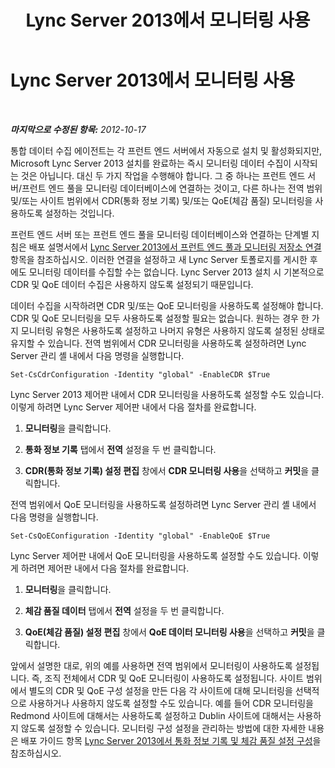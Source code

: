 ﻿---
title: Lync Server 2013에서 모니터링 사용
TOCTitle: Lync Server 2013에서 모니터링 사용
ms:assetid: 244df419-d0a8-4b1d-aedd-a92114172ab6
ms:mtpsurl: https://technet.microsoft.com/ko-kr/library/JJ687994(v=OCS.15)
ms:contentKeyID: 49885683
ms.date: 08/10/2015
mtps_version: v=OCS.15
ms.translationtype: HT
---

# Lync Server 2013에서 모니터링 사용

 

_**마지막으로 수정된 항목:** 2012-10-17_

통합 데이터 수집 에이전트는 각 프런트 엔드 서버에서 자동으로 설치 및 활성화되지만, Microsoft Lync Server 2013 설치를 완료하는 즉시 모니터링 데이터 수집이 시작되는 것은 아닙니다. 대신 두 가지 작업을 수행해야 합니다. 그 중 하나는 프런트 엔드 서버/프런트 엔드 풀을 모니터링 데이터베이스에 연결하는 것이고, 다른 하나는 전역 범위 및/또는 사이트 범위에서 CDR(통화 정보 기록) 및/또는 QoE(체감 품질) 모니터링을 사용하도록 설정하는 것입니다.

프런트 엔드 서버 또는 프런트 엔드 풀을 모니터링 데이터베이스와 연결하는 단계별 지침은 배포 설명서에서 [Lync Server 2013에서 프런트 엔드 풀과 모니터링 저장소 연결](lync-server-2013-associating-a-monitoring-store-with-a-front-end-pool.md) 항목을 참조하십시오. 이러한 연결을 설정하고 새 Lync Server 토폴로지를 게시한 후에도 모니터링 데이터를 수집할 수는 없습니다. Lync Server 2013 설치 시 기본적으로 CDR 및 QoE 데이터 수집은 사용하지 않도록 설정되기 때문입니다.

데이터 수집을 시작하려면 CDR 및/또는 QoE 모니터링을 사용하도록 설정해야 합니다. CDR 및 QoE 모니터링을 모두 사용하도록 설정할 필요는 없습니다. 원하는 경우 한 가지 모니터링 유형은 사용하도록 설정하고 나머지 유형은 사용하지 않도록 설정된 상태로 유지할 수 있습니다. 전역 범위에서 CDR 모니터링을 사용하도록 설정하려면 Lync Server 관리 셸 내에서 다음 명령을 실행합니다.

    Set-CsCdrConfiguration -Identity "global" -EnableCDR $True

Lync Server 2013 제어판 내에서 CDR 모니터링을 사용하도록 설정할 수도 있습니다. 이렇게 하려면 Lync Server 제어판 내에서 다음 절차를 완료합니다.

1.  **모니터링**을 클릭합니다.

2.  **통화 정보 기록** 탭에서 **전역** 설정을 두 번 클릭합니다.

3.  **CDR(통화 정보 기록) 설정 편집** 창에서 **CDR 모니터링 사용**을 선택하고 **커밋**을 클릭합니다.

전역 범위에서 QoE 모니터링을 사용하도록 설정하려면 Lync Server 관리 셸 내에서 다음 명령을 실행합니다.

    Set-CsQoEConfiguration -Identity "global" -EnableQoE $True

Lync Server 제어판 내에서 QoE 모니터링을 사용하도록 설정할 수도 있습니다. 이렇게 하려면 제어판 내에서 다음 절차를 완료합니다.

1.  **모니터링**을 클릭합니다.

2.  **체감 품질 데이터** 탭에서 **전역** 설정을 두 번 클릭합니다.

3.  **QoE(체감 품질) 설정 편집** 창에서 **QoE 데이터 모니터링 사용**을 선택하고 **커밋**을 클릭합니다.

앞에서 설명한 대로, 위의 예를 사용하면 전역 범위에서 모니터링이 사용하도록 설정됩니다. 즉, 조직 전체에서 CDR 및 QoE 모니터링이 사용하도록 설정됩니다. 사이트 범위에서 별도의 CDR 및 QoE 구성 설정을 만든 다음 각 사이트에 대해 모니터링을 선택적으로 사용하거나 사용하지 않도록 설정할 수도 있습니다. 예를 들어 CDR 모니터링을 Redmond 사이트에 대해서는 사용하도록 설정하고 Dublin 사이트에 대해서는 사용하지 않도록 설정할 수 있습니다. 모니터링 구성 설정을 관리하는 방법에 대한 자세한 내용은 배포 가이드 항목 [Lync Server 2013에서 통화 정보 기록 및 체감 품질 설정 구성](lync-server-2013-configuring-call-detail-recording-and-quality-of-experience-settings.md)을 참조하십시오.


